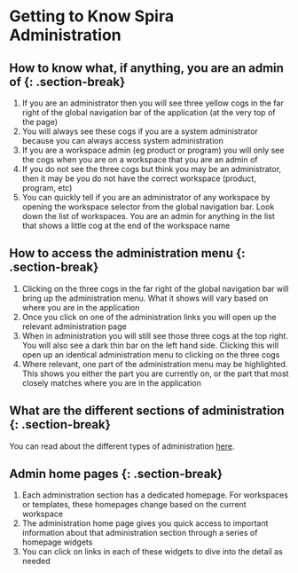 # Getting to Know Spira Administration
## How to know what, if anything, you are an admin of {: .section-break}
1. If you are an administrator then you will see three yellow cogs in the far right of the global navigation bar of the application (at the very top of the page)
2. You will always see these cogs if you are a system administrator because you can always access system administration
3. If you are a workspace admin (eg product or program) you will only see the cogs when you are on a workspace that you are an admin of
4. If you do not see the three cogs but think you may be an administrator, then it may be you do not have the correct workspace (product, program, etc)
5. You can quickly tell if you are an administrator of any workspace by opening the workspace selector from the global navigation bar. Look down the list of workspaces. You are an admin for anything in the list that shows a little cog at the end of the workspace name

## How to access the administration menu {: .section-break}
1. Clicking on the three cogs in the far right of the global navigation bar will bring up the administration menu. What it shows will vary based on where you are in the application
2. Once you click on one of the administration links you will open up the relevant administration page
3. When in administration you will still see those three cogs at the top right. You will also see a dark thin bar on the left hand side. Clicking this will open up an identical administration menu to clicking on the three cogs
4. Where relevant, one part of the administration menu may be highlighted. This shows you either the part you are currently on, or the part that most closely matches where you are in the application

## What are the different sections of administration {: .section-break}
You can read about the different types of administration [here](../Spira-Administration-Guide/System-Administration.md).

## Admin home pages {: .section-break}
1. Each administration section has a dedicated homepage. For workspaces or templates, these homepages change based on the current workspace
2. The administration home page gives you quick access to important information about that administration section through a series of homepage widgets
3. You can click on links in each of these widgets to dive into the detail as needed